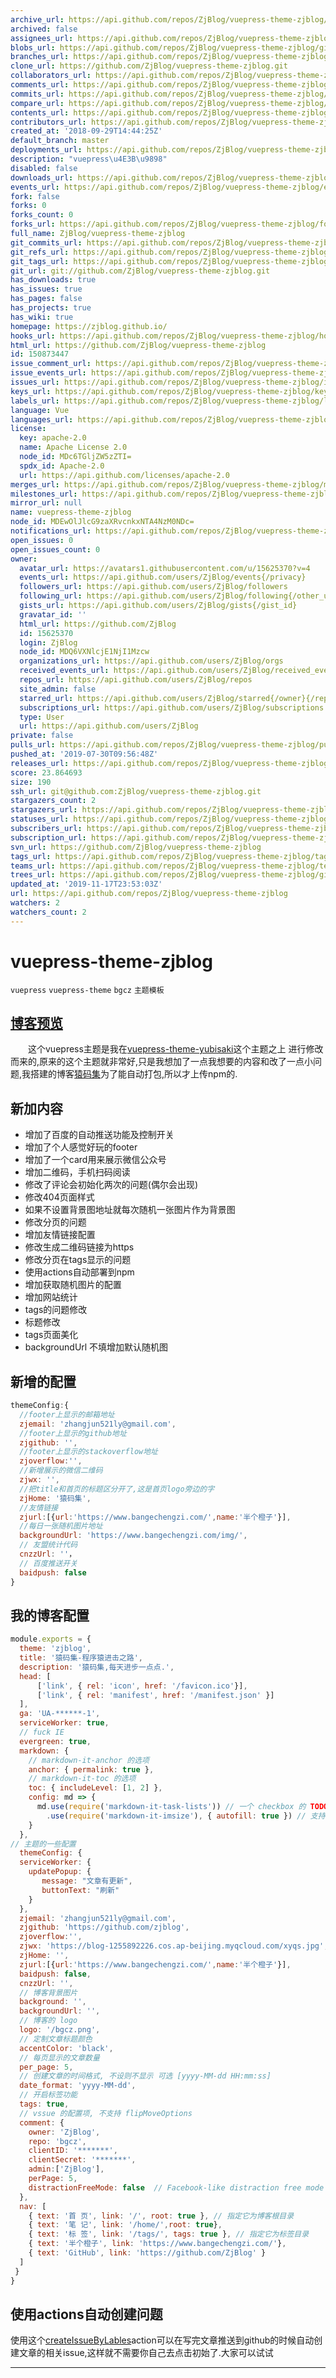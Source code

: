 ```yaml
---
archive_url: https://api.github.com/repos/ZjBlog/vuepress-theme-zjblog/{archive_format}{/ref}
archived: false
assignees_url: https://api.github.com/repos/ZjBlog/vuepress-theme-zjblog/assignees{/user}
blobs_url: https://api.github.com/repos/ZjBlog/vuepress-theme-zjblog/git/blobs{/sha}
branches_url: https://api.github.com/repos/ZjBlog/vuepress-theme-zjblog/branches{/branch}
clone_url: https://github.com/ZjBlog/vuepress-theme-zjblog.git
collaborators_url: https://api.github.com/repos/ZjBlog/vuepress-theme-zjblog/collaborators{/collaborator}
comments_url: https://api.github.com/repos/ZjBlog/vuepress-theme-zjblog/comments{/number}
commits_url: https://api.github.com/repos/ZjBlog/vuepress-theme-zjblog/commits{/sha}
compare_url: https://api.github.com/repos/ZjBlog/vuepress-theme-zjblog/compare/{base}...{head}
contents_url: https://api.github.com/repos/ZjBlog/vuepress-theme-zjblog/contents/{+path}
contributors_url: https://api.github.com/repos/ZjBlog/vuepress-theme-zjblog/contributors
created_at: '2018-09-29T14:44:25Z'
default_branch: master
deployments_url: https://api.github.com/repos/ZjBlog/vuepress-theme-zjblog/deployments
description: "vuepress\u4E3B\u9898"
disabled: false
downloads_url: https://api.github.com/repos/ZjBlog/vuepress-theme-zjblog/downloads
events_url: https://api.github.com/repos/ZjBlog/vuepress-theme-zjblog/events
fork: false
forks: 0
forks_count: 0
forks_url: https://api.github.com/repos/ZjBlog/vuepress-theme-zjblog/forks
full_name: ZjBlog/vuepress-theme-zjblog
git_commits_url: https://api.github.com/repos/ZjBlog/vuepress-theme-zjblog/git/commits{/sha}
git_refs_url: https://api.github.com/repos/ZjBlog/vuepress-theme-zjblog/git/refs{/sha}
git_tags_url: https://api.github.com/repos/ZjBlog/vuepress-theme-zjblog/git/tags{/sha}
git_url: git://github.com/ZjBlog/vuepress-theme-zjblog.git
has_downloads: true
has_issues: true
has_pages: false
has_projects: true
has_wiki: true
homepage: https://zjblog.github.io/
hooks_url: https://api.github.com/repos/ZjBlog/vuepress-theme-zjblog/hooks
html_url: https://github.com/ZjBlog/vuepress-theme-zjblog
id: 150873447
issue_comment_url: https://api.github.com/repos/ZjBlog/vuepress-theme-zjblog/issues/comments{/number}
issue_events_url: https://api.github.com/repos/ZjBlog/vuepress-theme-zjblog/issues/events{/number}
issues_url: https://api.github.com/repos/ZjBlog/vuepress-theme-zjblog/issues{/number}
keys_url: https://api.github.com/repos/ZjBlog/vuepress-theme-zjblog/keys{/key_id}
labels_url: https://api.github.com/repos/ZjBlog/vuepress-theme-zjblog/labels{/name}
language: Vue
languages_url: https://api.github.com/repos/ZjBlog/vuepress-theme-zjblog/languages
license:
  key: apache-2.0
  name: Apache License 2.0
  node_id: MDc6TGljZW5zZTI=
  spdx_id: Apache-2.0
  url: https://api.github.com/licenses/apache-2.0
merges_url: https://api.github.com/repos/ZjBlog/vuepress-theme-zjblog/merges
milestones_url: https://api.github.com/repos/ZjBlog/vuepress-theme-zjblog/milestones{/number}
mirror_url: null
name: vuepress-theme-zjblog
node_id: MDEwOlJlcG9zaXRvcnkxNTA4NzM0NDc=
notifications_url: https://api.github.com/repos/ZjBlog/vuepress-theme-zjblog/notifications{?since,all,participating}
open_issues: 0
open_issues_count: 0
owner:
  avatar_url: https://avatars1.githubusercontent.com/u/15625370?v=4
  events_url: https://api.github.com/users/ZjBlog/events{/privacy}
  followers_url: https://api.github.com/users/ZjBlog/followers
  following_url: https://api.github.com/users/ZjBlog/following{/other_user}
  gists_url: https://api.github.com/users/ZjBlog/gists{/gist_id}
  gravatar_id: ''
  html_url: https://github.com/ZjBlog
  id: 15625370
  login: ZjBlog
  node_id: MDQ6VXNlcjE1NjI1Mzcw
  organizations_url: https://api.github.com/users/ZjBlog/orgs
  received_events_url: https://api.github.com/users/ZjBlog/received_events
  repos_url: https://api.github.com/users/ZjBlog/repos
  site_admin: false
  starred_url: https://api.github.com/users/ZjBlog/starred{/owner}{/repo}
  subscriptions_url: https://api.github.com/users/ZjBlog/subscriptions
  type: User
  url: https://api.github.com/users/ZjBlog
private: false
pulls_url: https://api.github.com/repos/ZjBlog/vuepress-theme-zjblog/pulls{/number}
pushed_at: '2019-07-30T09:56:48Z'
releases_url: https://api.github.com/repos/ZjBlog/vuepress-theme-zjblog/releases{/id}
score: 23.864693
size: 190
ssh_url: git@github.com:ZjBlog/vuepress-theme-zjblog.git
stargazers_count: 2
stargazers_url: https://api.github.com/repos/ZjBlog/vuepress-theme-zjblog/stargazers
statuses_url: https://api.github.com/repos/ZjBlog/vuepress-theme-zjblog/statuses/{sha}
subscribers_url: https://api.github.com/repos/ZjBlog/vuepress-theme-zjblog/subscribers
subscription_url: https://api.github.com/repos/ZjBlog/vuepress-theme-zjblog/subscription
svn_url: https://github.com/ZjBlog/vuepress-theme-zjblog
tags_url: https://api.github.com/repos/ZjBlog/vuepress-theme-zjblog/tags
teams_url: https://api.github.com/repos/ZjBlog/vuepress-theme-zjblog/teams
trees_url: https://api.github.com/repos/ZjBlog/vuepress-theme-zjblog/git/trees{/sha}
updated_at: '2019-11-17T23:53:03Z'
url: https://api.github.com/repos/ZjBlog/vuepress-theme-zjblog
watchers: 2
watchers_count: 2
---
```

# vuepress-theme-zjblog
`vuepress` `vuepress-theme` `bgcz` `主题模板`
## [博客预览][blog]
&ensp;&ensp;&ensp;&ensp;这个vuepress主题是我在[vuepress-theme-yubisaki][origin]这个主题之上
进行修改而来的,原来的这个主题就非常好,只是我想加了一点我想要的内容和改了一点小问题,我搭建的博客[猿码集][blog]为了能自动打包,所以才上传npm的.
## 新加内容
* 增加了百度的自动推送功能及控制开关
* 增加了个人感觉好玩的footer
* 增加了一个card用来展示微信公众号
* 增加二维码，手机扫码阅读
* 修改了评论会初始化两次的问题(偶尔会出现)
* 修改404页面样式
* 如果不设置背景图地址就每次随机一张图片作为背景图
* 修改分页的问题
* 增加友情链接配置
* 修改生成二维码链接为https
* 修改分页在tags显示的问题
* 使用actions自动部署到npm
* 增加获取随机图片的配置
* 增加网站统计
* tags的问题修改
* 标题修改
* tags页面美化
* backgroundUrl 不填增加默认随机图
## 新增的配置
```js
themeConfig:{
  //footer上显示的邮箱地址
  zjemail: 'zhangjun521ly@gmail.com',
  //footer上显示的github地址
  zjgithub: '',
  //footer上显示的stackoverflow地址
  zjoverflow:'',
  //新增展示的微信二维码
  zjwx: '',
  //把title和首页的标题区分开了,这是首页logo旁边的字
  zjHome: '猿码集',
  //友情链接
  zjurl:[{url:'https://www.bangechengzi.com/',name:'半个橙子'}],
  //每日一张随机图片地址
  backgroundUrl: 'https://www.bangechengzi.com/img/',
  // 友盟统计代码
  cnzzUrl: ''，
  // 百度推送开关
  baidpush: false
}
```

## 我的博客配置
``` js
module.exports = {
  theme: 'zjblog',
  title: '猿码集-程序猿进击之路',
  description: '猿码集,每天进步一点点.',
  head: [
      ['link', { rel: 'icon', href: '/favicon.ico'}],
      ['link', { rel: 'manifest', href: '/manifest.json' }]
  ],
  ga: 'UA-******-1',
  serviceWorker: true,
  // fuck IE
  evergreen: true,
  markdown: {
    // markdown-it-anchor 的选项
    anchor: { permalink: true },
    // markdown-it-toc 的选项
    toc: { includeLevel: [1, 2] },
    config: md => {
      md.use(require('markdown-it-task-lists')) // 一个 checkbox 的 TODO List 插件
        .use(require('markdown-it-imsize'), { autofill: true }) // 支持自定义 md 图片大小 ![](http://test.png =200x200)
    }
  },
// 主题的一些配置
  themeConfig: {
  serviceWorker: {
    updatePopup: { 
       message: "文章有更新", 
       buttonText: "刷新" 
    }
  },
  zjemail: 'zhangjun521ly@gmail.com',
  zjgithub: 'https://github.com/zjblog',
  zjoverflow:'',
  zjwx: 'https://blog-1255892226.cos.ap-beijing.myqcloud.com/xyqs.jpg',
  zjHome: '',
  zjurl:[{url:'https://www.bangechengzi.com/',name:'半个橙子'}],
  baidpush: false,
  cnzzUrl: '',
  // 博客背景图片
  background: '',
  backgroundUrl: '',
  // 博客的 logo
  logo: '/bgcz.png',
  // 定制文章标题颜色
  accentColor: 'black',
  // 每页显示的文章数量
  per_page: 5,
  // 创建文章的时间格式, 不设则不显示 可选 [yyyy-MM-dd HH:mm:ss]
  date_format: 'yyyy-MM-dd',
  // 开启标签功能
  tags: true,
  // vssue 的配置项, 不支持 flipMoveOptions
  comment: {
    owner: 'ZjBlog',
    repo: 'bgcz',
    clientID: '*******',
    clientSecret: '*******',
    admin:['ZjBlog'],
    perPage: 5,
    distractionFreeMode: false  // Facebook-like distraction free mode
  },
  nav: [
    { text: '首 页', link: '/', root: true }, // 指定它为博客根目录
    { text: '笔 记', link: '/home/',root: true},
    { text: '标 签', link: '/tags/', tags: true }, // 指定它为标签目录
    { text: '半个橙子', link: 'https://www.bangechengzi.com/'},
    { text: 'GitHub', link: 'https://github.com/ZjBlog' }
  ]
 }
}
```
## 使用actions自动创建问题
使用这个[createIssueByLables][actions]action可以在写完文章推送到github的时候自动创建文章的相关issue,这样就不需要你自己去点击初始了.大家可以试试



----------------------------------
[blog]:https://bgcz.github.io/ "博客地址"
[origin]:https://github.com/Yubisaki/vuepress-theme-yubisaki "原主题"
[actions]:https://github.com/marketplace/actions/createissuebylables "actions"